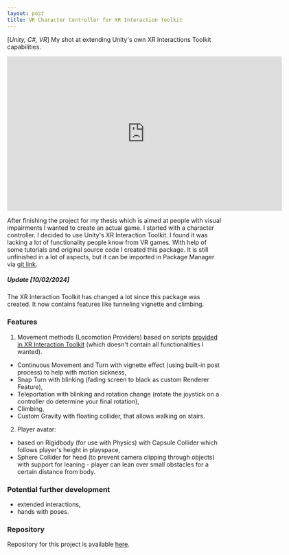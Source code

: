 ```yaml
---
layout: post
title: VR Character Controller for XR Interaction Toolkit
---
```


[*Unity, C#, VR*] My shot at extending Unity's own XR Interactions Toolkit capabilities.
<iframe src="https://player.vimeo.com/video/634590129" width="640" height="360" frameborder="0" allow="autoplay; fullscreen" allowfullscreen></iframe>

After finishing the project for my thesis which is aimed at people with visual impairments I wanted to create an actual game. I started with a character controller.
I decided to use Unity's XR Interaction Toolkit. I found it was lacking a lot of functionality people know from VR games.
With help of some tutorials and original source code I created this package.
It is still unfinished in a lot of aspects, but it can be imported in Package Manager via [git link](https://github.com/kmisiewicz/vr-controller-xrit.git).


##### Update [10/02/2024]
The XR Interaction Toolkit has changed a lot since this package was created. It now contains features like tunneling vignette and climbing.


### Features

1. Movement methods (Locomotion Providers) based on scripts 
[provided in XR Interaction Toolkit](https://docs.unity3d.com/Packages/com.unity.xr.interaction.toolkit@1.0/manual/locomotion.html)
(which doesn't contain all functionalities I wanted).
  - Continuous Movement and Turn with vignette effect (using built-in post process) to help with motion sickness,
  - Snap Turn with blinking (fading screen to black as custom Renderer Feature),
  - Teleportation with blinking and rotation change (rotate the joystick on a controller do determine your final rotation),
  - Climbing,
  - Custom Gravity with floating collider, that allows walking on stairs.
2. Player avatar:
  - based on Rigidbody (for use with Physics) with Capsule Collider which follows player's height in playspace,
  - Sphere Collider for head (to prevent camera clipping through objects) with support for leaning - player can lean over small obstacles for a certain distance from body.


### Potential further development
- extended interactions,
- hands with poses.


### Repository
Repository for this project is available [here](https://github.com/kmisiewicz/vr-controller-xrit).
